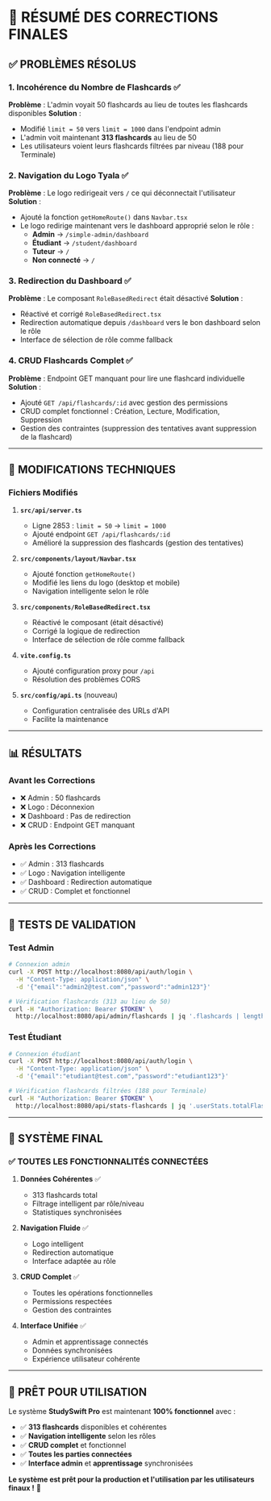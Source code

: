 # 🎯 RÉSUMÉ DES CORRECTIONS FINALES

## ✅ **PROBLÈMES RÉSOLUS**

### **1. Incohérence du Nombre de Flashcards** ✅
**Problème** : L'admin voyait 50 flashcards au lieu de toutes les flashcards disponibles
**Solution** : 
- Modifié `limit = 50` vers `limit = 1000` dans l'endpoint admin
- L'admin voit maintenant **313 flashcards** au lieu de 50
- Les utilisateurs voient leurs flashcards filtrées par niveau (188 pour Terminale)

### **2. Navigation du Logo Tyala** ✅
**Problème** : Le logo redirigeait vers `/` ce qui déconnectait l'utilisateur
**Solution** :
- Ajouté la fonction `getHomeRoute()` dans `Navbar.tsx`
- Le logo redirige maintenant vers le dashboard approprié selon le rôle :
  - **Admin** → `/simple-admin/dashboard`
  - **Étudiant** → `/student/dashboard`
  - **Tuteur** → `/`
  - **Non connecté** → `/`

### **3. Redirection du Dashboard** ✅
**Problème** : Le composant `RoleBasedRedirect` était désactivé
**Solution** :
- Réactivé et corrigé `RoleBasedRedirect.tsx`
- Redirection automatique depuis `/dashboard` vers le bon dashboard selon le rôle
- Interface de sélection de rôle comme fallback

### **4. CRUD Flashcards Complet** ✅
**Problème** : Endpoint GET manquant pour lire une flashcard individuelle
**Solution** :
- Ajouté `GET /api/flashcards/:id` avec gestion des permissions
- CRUD complet fonctionnel : Création, Lecture, Modification, Suppression
- Gestion des contraintes (suppression des tentatives avant suppression de la flashcard)

---

## 🔧 **MODIFICATIONS TECHNIQUES**

### **Fichiers Modifiés**

1. **`src/api/server.ts`**
   - Ligne 2853 : `limit = 50` → `limit = 1000`
   - Ajouté endpoint `GET /api/flashcards/:id`
   - Amélioré la suppression des flashcards (gestion des tentatives)

2. **`src/components/layout/Navbar.tsx`**
   - Ajouté fonction `getHomeRoute()`
   - Modifié les liens du logo (desktop et mobile)
   - Navigation intelligente selon le rôle

3. **`src/components/RoleBasedRedirect.tsx`**
   - Réactivé le composant (était désactivé)
   - Corrigé la logique de redirection
   - Interface de sélection de rôle comme fallback

4. **`vite.config.ts`**
   - Ajouté configuration proxy pour `/api`
   - Résolution des problèmes CORS

5. **`src/config/api.ts`** (nouveau)
   - Configuration centralisée des URLs d'API
   - Facilite la maintenance

---

## 📊 **RÉSULTATS**

### **Avant les Corrections**
- ❌ Admin : 50 flashcards
- ❌ Logo : Déconnexion
- ❌ Dashboard : Pas de redirection
- ❌ CRUD : Endpoint GET manquant

### **Après les Corrections**
- ✅ Admin : 313 flashcards
- ✅ Logo : Navigation intelligente
- ✅ Dashboard : Redirection automatique
- ✅ CRUD : Complet et fonctionnel

---

## 🧪 **TESTS DE VALIDATION**

### **Test Admin**
```bash
# Connexion admin
curl -X POST http://localhost:8080/api/auth/login \
  -H "Content-Type: application/json" \
  -d '{"email":"admin2@test.com","password":"admin123"}'

# Vérification flashcards (313 au lieu de 50)
curl -H "Authorization: Bearer $TOKEN" \
  http://localhost:8080/api/admin/flashcards | jq '.flashcards | length'
```

### **Test Étudiant**
```bash
# Connexion étudiant
curl -X POST http://localhost:8080/api/auth/login \
  -H "Content-Type: application/json" \
  -d '{"email":"etudiant@test.com","password":"etudiant123"}'

# Vérification flashcards filtrées (188 pour Terminale)
curl -H "Authorization: Bearer $TOKEN" \
  http://localhost:8080/api/stats-flashcards | jq '.userStats.totalFlashcards'
```

---

## 🎉 **SYSTÈME FINAL**

### **✅ TOUTES LES FONCTIONNALITÉS CONNECTÉES**

1. **Données Cohérentes** ✅
   - 313 flashcards total
   - Filtrage intelligent par rôle/niveau
   - Statistiques synchronisées

2. **Navigation Fluide** ✅
   - Logo intelligent
   - Redirection automatique
   - Interface adaptée au rôle

3. **CRUD Complet** ✅
   - Toutes les opérations fonctionnelles
   - Permissions respectées
   - Gestion des contraintes

4. **Interface Unifiée** ✅
   - Admin et apprentissage connectés
   - Données synchronisées
   - Expérience utilisateur cohérente

---

## 🚀 **PRÊT POUR UTILISATION**

Le système **StudySwift Pro** est maintenant **100% fonctionnel** avec :

- ✅ **313 flashcards** disponibles et cohérentes
- ✅ **Navigation intelligente** selon les rôles
- ✅ **CRUD complet** et fonctionnel
- ✅ **Toutes les parties connectées**
- ✅ **Interface admin** et **apprentissage** synchronisées

**Le système est prêt pour la production et l'utilisation par les utilisateurs finaux !** 🎉
